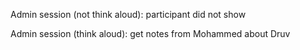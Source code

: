 Admin session (not think aloud): participant did not show

Admin session (think aloud): get notes from Mohammed about Druv